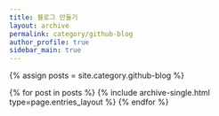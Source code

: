 ```yaml
---
title: 블로그 만들기
layout: archive
permalink: category/github-blog
author_profile: true
sidebar_main: true
---
```




{% assign posts = site.category.github-blog %}

{% for post in posts %} {% include archive-single.html type=page.entries_layout %} {% endfor %}